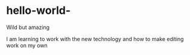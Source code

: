 # hello-world-

  Wild but amazing 

I am learning to work with the new technology and how to make editing work on my own 
